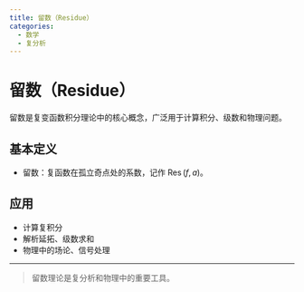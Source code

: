 ```yaml
---
title: 留数（Residue）
categories:
  - 数学
  - 复分析
---
```


# 留数（Residue）

留数是复变函数积分理论中的核心概念，广泛用于计算积分、级数和物理问题。

## 基本定义
- 留数：复函数在孤立奇点处的系数，记作 $\operatorname{Res}(f, a)$。

## 应用
- 计算复积分
- 解析延拓、级数求和
- 物理中的场论、信号处理

---

> 留数理论是复分析和物理中的重要工具。
